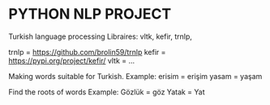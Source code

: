 # PYTHON NLP PROJECT
Turkish language processing 
 Libraires:  vltk,  kefir, trnlp, 
 
 trnlp = https://github.com/brolin59/trnlp
 kefir = https://pypi.org/project/kefir/
 vltk = ...


Making words suitable for Turkish.
Example: 
erisim = erişim 
yasam = yaşam

Find the roots of words
Example:
Gözlük = göz
Yatak = Yat

